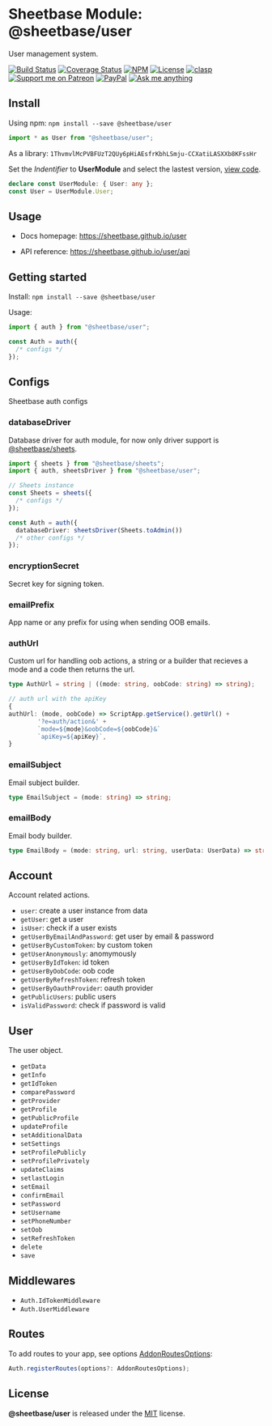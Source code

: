 # Sheetbase Module: @sheetbase/user

User management system.

<!-- <block:header> -->

[![Build Status](https://travis-ci.com/sheetbase/user.svg?branch=master)](https://travis-ci.com/sheetbase/user) [![Coverage Status](https://coveralls.io/repos/github/sheetbase/user/badge.svg?branch=master)](https://coveralls.io/github/sheetbase/user?branch=master) [![NPM](https://img.shields.io/npm/v/@sheetbase/user.svg)](https://www.npmjs.com/package/@sheetbase/user) [![License][license_badge]][license_url] [![clasp][clasp_badge]][clasp_url] [![Support me on Patreon][patreon_badge]][patreon_url] [![PayPal][paypal_donate_badge]][paypal_donate_url] [![Ask me anything][ask_me_badge]][ask_me_url]

<!-- </block:header> -->

## Install

Using npm: `npm install --save @sheetbase/user`

```ts
import * as User from "@sheetbase/user";
```

As a library: `1ThvmvlMcPVBFUzT2QUy6pHiAEsfrKbhLSmju-CCXatiLASXXb8KFssHr`

Set the _Indentifier_ to **UserModule** and select the lastest version, [view code](https://script.google.com/d/1ThvmvlMcPVBFUzT2QUy6pHiAEsfrKbhLSmju-CCXatiLASXXb8KFssHr/edit?usp=sharing).

```ts
declare const UserModule: { User: any };
const User = UserModule.User;
```

## Usage

- Docs homepage: https://sheetbase.github.io/user

- API reference: https://sheetbase.github.io/user/api

<!-- <block:body> -->

## Getting started

Install: `npm install --save @sheetbase/user`

Usage:

```ts
import { auth } from "@sheetbase/user";

const Auth = auth({
  /* configs */
});
```

## Configs

Sheetbase auth configs

### databaseDriver

Database driver for auth module, for now only driver support is [@sheetbase/sheets](https://github.com/sheetbase/sheets).

```ts
import { sheets } from "@sheetbase/sheets";
import { auth, sheetsDriver } from "@sheetbase/user";

// Sheets instance
const Sheets = sheets({
  /* configs */
});

const Auth = auth({
  databaseDriver: sheetsDriver(Sheets.toAdmin())
  /* other configs */
});
```

### encryptionSecret

Secret key for signing token.

### emailPrefix

App name or any prefix for using when sending OOB emails.

### authUrl

Custom url for handling oob actions, a string or a builder that recieves a mode and a code then returns the url.

```ts
type AuthUrl = string | ((mode: string, oobCode: string) => string);
```

```ts
// auth url with the apiKey
{
authUrl: (mode, oobCode) => ScriptApp.getService().getUrl() +
        '?e=auth/action&' +
        `mode=${mode}&oobCode=${oobCode}&`
        `apiKey=${apiKey}`,
}
```

### emailSubject

Email subject builder.

```ts
type EmailSubject = (mode: string) => string;
```

### emailBody

Email body builder.

```ts
type EmailBody = (mode: string, url: string, userData: UserData) => string;
```

## Account

Account related actions.

- `user`: create a user instance from data
- `getUser`: get a user
- `isUser`: check if a user exists
- `getUserByEmailAndPassword`: get user by email & password
- `getUserByCustomToken`: by custom token
- `getUserAnonymously`: anomymously
- `getUserByIdToken`: id token
- `getUserByOobCode`: oob code
- `getUserByRefreshToken`: refresh token
- `getUserByOauthProvider`: oauth provider
- `getPublicUsers`: public users
- `isValidPassword`: check if password is valid

## User

The user object.

- `getData`
- `getInfo`
- `getIdToken`
- `comparePassword`
- `getProvider`
- `getProfile`
- `getPublicProfile`
- `updateProfile`
- `setAdditionalData`
- `setSettings`
- `setProfilePublicly`
- `setProfilePrivately`
- `updateClaims`
- `setlastLogin`
- `setEmail`
- `confirmEmail`
- `setPassword`
- `setUsername`
- `setPhoneNumber`
- `setOob`
- `setRefreshToken`
- `delete`
- `save`

## Middlewares

- `Auth.IdTokenMiddleware`
- `Auth.UserMiddleware`

## Routes

To add routes to your app, see options [AddonRoutesOptions](https://github.com/sheetbase/server/blob/eb221ec3034d6b53abe11bc1942e1920c8f8d81f/src/lib/types.ts#L71):

```ts
Auth.registerRoutes(options?: AddonRoutesOptions);
```

<!-- </block:body> -->

## License

**@sheetbase/user** is released under the [MIT](https://github.com/sheetbase/user/blob/master/LICENSE) license.

<!-- <block:footer> -->

[license_badge]: https://img.shields.io/github/license/mashape/apistatus.svg
[license_url]: https://github.com/sheetbase/user/blob/master/LICENSE
[clasp_badge]: https://img.shields.io/badge/built%20with-clasp-4285f4.svg
[clasp_url]: https://github.com/google/clasp
[patreon_badge]: https://lamnhan.github.io/assets/images/badges/patreon.svg
[patreon_url]: https://www.patreon.com/lamnhan
[paypal_donate_badge]: https://lamnhan.github.io/assets/images/badges/paypal_donate.svg
[paypal_donate_url]: https://www.paypal.me/lamnhan
[ask_me_badge]: https://img.shields.io/badge/ask/me-anything-1abc9c.svg
[ask_me_url]: https://m.me/sheetbase

<!-- </block:footer> -->
